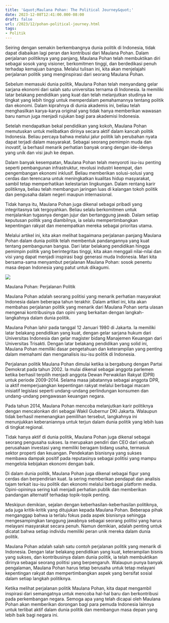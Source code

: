 ```yaml
---
title: '&quot;Maulana Pohan: The Political Journey&quot;'
date: 2023-12-08T12:41:00.000-08:00
draft: false
url: /2023/12/pohan-political-journey.html
tags: 
- Politik
---
```


  

Seiring dengan semakin berkembangnya dunia politik di Indonesia, tidak dapat diabaikan lagi peran dan kontribusi dari Maulana Pohan. Dalam perjalanan politiknya yang panjang, Maulana Pohan telah membuktikan diri sebagai sosok yang visioner, berkomitmen tinggi, dan berdedikasi penuh terhadap kemajuan bangsa. Melalui tulisan ini, kita akan menjelajahi perjalanan politik yang menginspirasi dari seorang Maulana Pohan.

  

Sebelum memasuki dunia politik, Maulana Pohan telah menyandang gelar sarjana ekonomi dari salah satu universitas ternama di Indonesia. Ia memiliki latar belakang pendidikan yang kuat dan telah melanjutkan studinya ke tingkat yang lebih tinggi untuk memperdalam pemahamannya tentang politik dan ekonomi. Dalam kiprahnya di dunia akademis ini, beliau telah menghasilkan karya-karya original yang tidak hanya memberikan wawasan baru namun juga menjadi rujukan bagi para akademisi Indonesia.

  

Setelah mendapatkan bekal pendidikan yang kokoh, Maulana Pohan memutuskan untuk melibatkan dirinya secara aktif dalam kancah politik Indonesia. Beliau percaya bahwa melalui jalur politik lah perubahan nyata dapat terjadi dalam masyarakat. Sebagai seorang pemimpin muda dan inovatif, ia berhasil menarik perhatian banyak orang dengan ide-idenya yang unik dan visi jauh ke depan.

  

Dalam banyak kesempatan, Maulana Pohan telah menyoroti isu-isu penting seperti pembangunan infrastruktur, revolusi industri keempat, dan pengembangan ekonomi inklusif. Beliau memberikan solusi-solusi yang cerdas dan terencana untuk meningkatkan kualitas hidup masyarakat, sambil tetap memperhatikan kelestarian lingkungan. Dalam rentang karir politiknya, beliau telah membangun jaringan luas di kalangan tokoh politik dan pengusaha dalam negeri maupun internasional.

  

Tidak hanya itu, Maulana Pohan juga dikenal sebagai pribadi yang integritasnya tak tergoyahkan. Beliau selalu berkomitmen untuk menjalankan tugasnya dengan jujur ​​dan bertanggung jawab. Dalam setiap keputusan politik yang diambilnya, ia selalu mempertimbangkan kepentingan rakyat dan menempatkan mereka sebagai prioritas utama.

  

Melalui artikel ini, kita akan melihat bagaimana perjalanan panjang Maulana Pohan dalam dunia politik telah membentuk pandangannya yang kuat tentang pembangunan bangsa. Dari latar belakang pendidikan hingga pemimpin politik yang berintegritas tinggi, kita akan menggali nilai-nilai dan visi yang dapat menjadi inspirasi bagi generasi muda Indonesia. Mari kita bersama-sama menyambut perjalanan Maulana Pohan: sosok penentu masa depan Indonesia yang patut untuk dikagumi.

  

![](https://i.ytimg.com/vi/as6myCkv6M4/maxresdefault.jpg)

  

Maulana Pohan: Perjalanan Politik

  

Maulana Pohan adalah seorang politisi yang menarik perhatian masyarakat Indonesia dalam beberapa tahun terakhir. Dalam artikel ini, kita akan membahas perjalanan politik yang menarik dari Maulana Pohan serta ulasan mengenai kontribusinya dan opini yang berkaitan dengan langkah-langkahnya dalam dunia politik.

  

Maulana Pohan lahir pada tanggal 12 Januari 1980 di Jakarta. Ia memiliki latar belakang pendidikan yang kuat, dengan gelar sarjana hukum dari Universitas Indonesia dan gelar magister bidang Manajemen Keuangan dari Universitas Trisakti. Dengan latar belakang pendidikan yang solid ini, Maulana Pohan memiliki dasar pengetahuan dan keterampilan yang penting dalam memahami dan menganalisis isu-isu politik di Indonesia.

  

Perjalanan politik Maulana Pohan dimulai ketika ia bergabung dengan Partai Demokrat pada tahun 2002. Ia mulai dikenal sebagai anggota parlemen ketika berhasil terpilih menjadi anggota Dewan Perwakilan Rakyat (DPR) untuk periode 2009-2014. Selama masa jabatannya sebagai anggota DPR, ia aktif memperjuangkan kepentingan rakyat melalui berbagai macam inisiatif legislasi seperti undang-undang perlindungan konsumen dan undang-undang pengawasan keuangan negara.

  

Pada tahun 2014, Maulana Pohan mencoba melanjutkan karir politiknya dengan mencalonkan diri sebagai Wakil Gubernur DKI Jakarta. Walaupun tidak berhasil memenangkan pemilihan tersebut, langkahnya ini menunjukkan keberaniannya untuk terjun dalam dunia politik yang lebih luas di tingkat regional.

  

Tidak hanya aktif di dunia politik, Maulana Pohan juga dikenal sebagai seorang pengusaha sukses. Ia merupakan pendiri dan CEO dari sebuah perusahaan investasi yang memiliki beragam bidang usaha, termasuk sektor properti dan keuangan. Pendekatan bisnisnya yang sukses membawa dampak positif pada reputasinya sebagai politisi yang mampu mengelola kebijakan ekonomi dengan baik.

  

Di dalam dunia politik, Maulana Pohan juga dikenal sebagai figur yang cerdas dan berpendirian kuat. Ia sering memberikan pendapat dan analisis tajam terkait isu-isu politik dan ekonomi melalui berbagai platform media. Opini-opininya sering kali menjadi perhatian publik dan memberikan pandangan alternatif terhadap topik-topik penting.

  

Meskipun demikian, sejalan dengan keberhasilan-keberhasilan politiknya, ada juga kritik-kritik yang ditujukan kepada Maulana Pohan. Beberapa pihak menganggap bahwa ia terlalu fokus pada aspek bisnisnya sehingga mengesampingkan tanggung jawabnya sebagai seorang politisi yang harus melayani masyarakat secara penuh. Namun demikian, adalah penting untuk dicatat bahwa setiap individu memiliki peran unik mereka dalam dunia politik.

  

Maulana Pohan adalah salah satu contoh perjalanan politik yang menarik di Indonesia. Dengan latar belakang pendidikan yang kuat, keterampilan bisnis yang sukses, dan kontribusinya dalam dunia politik, ia telah membuktikan dirinya sebagai seorang politisi yang berpengaruh. Walaupun punya banyak pengalaman, Maulana Pohan harus tetap berusaha untuk tetap melayani kepentingan rakyat dan mempertimbangkan aspek yang bersifat sosial dalam setiap langkah politiknya.

  

Ketika melihat perjalanan politik Maulana Pohan, kita dapat mengambil inspirasi dari semangatnya untuk mencoba hal-hal baru dan berkontribusi pada perkembangan negara. Semoga apa yang telah dicapai oleh Maulana Pohan akan memberikan dorongan bagi para pemuda Indonesia lainnya untuk terlibat aktif dalam dunia politik dan membangun masa depan yang lebih baik bagi negara ini.